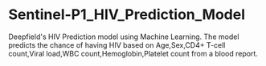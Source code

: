# Sentinel-P1_HIV_Prediction_Model
Deepfield's HIV Prediction model using Machine Learning. The model predicts the chance of having HIV based on Age,Sex,CD4+ T-cell count,Viral load,WBC count,Hemoglobin,Platelet count from a blood report.
